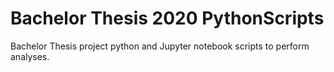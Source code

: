 # Bachelor Thesis 2020 PythonScripts
Bachelor Thesis project python and Jupyter notebook scripts to perform analyses.
